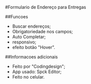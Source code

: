 #Formulario de Endereço para Entregas

##Funcoes

- Buscar endereços;
- Obrigatoriedade nos campos;
- Auto Completar;
- responsivo;
- efeito botão "Hover".

##Informacoes adicionais

+ Feito por "Codingdesign";
+ App usado: Spck Editor;
+ Feito no celular.

